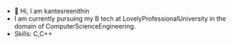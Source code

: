 - 👋 Hi, I am kantesreenithin
-  I am currently pursuing my B tech at LovelyProfessionalUniversity in the domain of ComputerScienceEngineering.
-  Skills: C,C++

<!---
kantesreenithin/kantesreenithin is a ✨ special ✨ repository because its `README.md` (this file) appears on your GitHub profile.
You can click the Preview link to take a look at your changes.
--->
